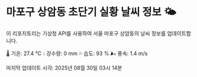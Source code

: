 
# 마포구 상암동 초단기 실황 날씨 정보 🌤️

이 리포지토리는 기상청 API를 사용하여 서울 마포구 상암동의 날씨 정보를 업데이트합니다. 

🌡️ 기온: 27.4 ℃
💧 강수량: 0 mm
💦 습도: 93 %
🌬️ 풍속: 1.4 m/s

마지막 업데이트 시각: 2025년 08월 30일 03시 14분    
